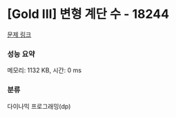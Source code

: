 # [Gold III] 변형 계단 수 - 18244 

[문제 링크](https://www.acmicpc.net/problem/18244) 

### 성능 요약

메모리: 1132 KB, 시간: 0 ms

### 분류

다이나믹 프로그래밍(dp)

